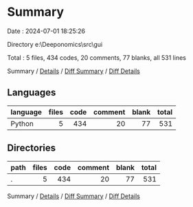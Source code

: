 # Summary

Date : 2024-07-01 18:25:26

Directory e:\\Deeponomics\\src\\gui

Total : 5 files,  434 codes, 20 comments, 77 blanks, all 531 lines

Summary / [Details](details.md) / [Diff Summary](diff.md) / [Diff Details](diff-details.md)

## Languages
| language | files | code | comment | blank | total |
| :--- | ---: | ---: | ---: | ---: | ---: |
| Python | 5 | 434 | 20 | 77 | 531 |

## Directories
| path | files | code | comment | blank | total |
| :--- | ---: | ---: | ---: | ---: | ---: |
| . | 5 | 434 | 20 | 77 | 531 |

Summary / [Details](details.md) / [Diff Summary](diff.md) / [Diff Details](diff-details.md)